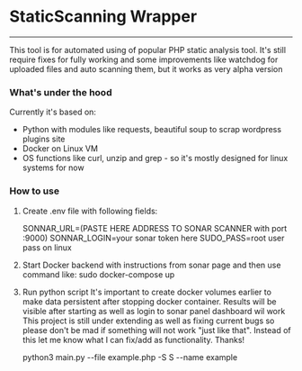 # StaticScanning Wrapper

***

This tool is for automated using of popular PHP static analysis tool. It's still require
fixes for fully working and some improvements like watchdog for uploaded files and auto scanning them, but it works as
very alpha version

### What's under the hood

Currently it's based on:

* Python with modules like requests, beautiful soup to scrap wordpress plugins site
* Docker on Linux VM
* OS functions like curl, unzip and grep - so it's mostly designed for linux systems for now

### How to use

1. Create .env file with following fields:

   	SONNAR_URL=(PASTE HERE ADDRESS TO SONAR SCANNER with port :9000)
   	SONNAR_LOGIN=your sonar token here
   	SUDO_PASS=root user pass on linux

2. Start Docker backend with instructions from sonar page and then use command like:
   sudo docker-compose up

3. Run python script It's important to create docker volumes earlier to make data persistent after stopping docker
   container. Results will be visible after starting as well as login to sonar panel dashboard wil work This project is
   still under extending as well as fixing current bugs so please don't be mad if something will not work "just like
   that". Instead of this let me know what I can fix/add as functionality. Thanks!


      python3 main.py --file example.php -S S --name example